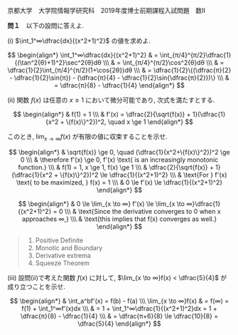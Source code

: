 京都大学　大学院情報学研究科　2019年度博士前期課程入試問題　数II

**問１**　以下の設問に答えよ.

(i) $\int_1^∞\dfrac{dx}{(x^2+1)^2}$ の値を求めよ.

$$
    \begin{align*}
        \int_1^∞\dfrac{dx}{(x^2+1)^2} & = \int_{π/4}^{π/2}\dfrac{1}{(\tan^2{θ}+1)^2}\sec^2{θ}dθ \\\
        & = \int_{π/4}^{π/2}\cos^2{θ}dθ \\\
        & = \dfrac{1}{2}\int_{π/4}^{π/2}(1+\cos{2θ})dθ \\\
        & =  \dfrac{1}{2}\{(\dfrac{π}{2} - \dfrac{1}{2}\sin{π}) - (\dfrac{π}{4} - \dfrac{1}{2}\sin{\dfrac{π}{2}})\} \\\
        & = \dfrac{π}{8} - \dfrac{1}{4}
    \end{align*}
$$

(ii) 関数 $f(x)$ は任意の $x \ge 1$ において微分可能であり, 次式を満たすとする.

$$
    \begin{align*}
        & f(1) = 1 \\\
        & f'(x) = \dfrac{2}{\sqrt{f(x)} + 1}(\dfrac{1}{x^2 + \{f(x)\}^2})^2, \quad x \ge 1
    \end{align*}
$$

このとき, $\lim_{x \to ∞}f(x)$ が有限の値に収束することを示せ.

$$
    \begin{align*}
        & \sqrt{f(x)} \ge 0, \quad (\dfrac{1}{x^2+\{f(x)\}^2})^2 \ge 0 \\\
        & \therefore f'(x) \ge 0, f'(x) \text{ is an increasingly monotonic function.} \\\
        & f(1) = 1, x \ge 1, f(x) \ge 1 \\\
        & \dfrac{2}{\sqrt{f(x)} + 1}(\dfrac{1}{x^2 + \{f(x)\}^2})^2 \le \dfrac{1}{(x^2+1)^2} \\\
        & \text{For } f'(x) \text{ to be maximized, } f(x) = 1 \\\
        & 0 \le f'(x) \le \dfrac{1}{(x^2+1)^2}
    \end{align*}
$$

$$
    \begin{align*}
        & 0 \le \lim_{x \to ∞} f'(x) \le \lim_{x \to ∞}\dfrac{1}{(x^2+1)^2} = 0 \\\
        & \text{Since the derivative converges to 0 when x approaches ∞,} \\\
        & \text{this implies that f(x) converges as well.}
    \end{align*}
$$

> 1. Positive Definite 
> 2. Monotic and Boundary
> 3. Derivative extrema
> 4. Squeeze Theorem 

(iii) 設問(ii)で考えた関数 $f(x)$ に対して, $\lim_{x \to ∞}f(x) < \dfrac{5}{4}$ が成り立つことを示せ.

$$
    \begin{align*}
        & \int_a^bf'(x) = f(b) - f(a) \\\
        \lim_{x \to ∞}f(x) & = f(∞) = f(1) + \int_1^∞f'(x)dx \\\
        & = 1 + \int_1^∞\dfrac{1}{(x^2+1)^2}dx = 1 + \dfrac{π}{8} - \dfrac{1}{4} \\\
        & =  \dfrac{π+6}{8} \le \dfrac{10}{8} = \dfrac{5}{4}
    \end{align*}
$$
